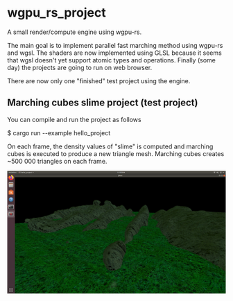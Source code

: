# wgpu_rs_project

A small render/compute engine using wgpu-rs.

The main goal is to implement parallel fast marching method using wgpu-rs and wgsl. The shaders are now implemented using GLSL 
because it seems that wgsl doesn't yet support atomic types and operations. Finally (some day) the projects are going to run on web browser.

There are now only one "finished" test project using the engine. 

## Marching cubes slime project (test project)

You can compile and run the project as follows

$ cargo run --example hello_project 

On each frame, the density values of "slime" is computed and marching cubes is executed to produce a new triangle mesh.
Marching cubes creates ~500 000 triangles on each frame.

![hello_project](/pics/slime.png "The slime ocean.")
